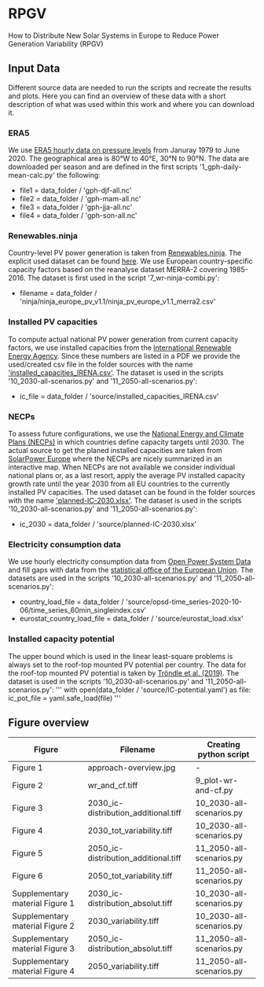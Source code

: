 # RPGV
How to Distribute New Solar Systems in Europe to Reduce Power Generation Variability (RPGV)

## Input Data

Different source data are needed to run the scripts and recreate the results and plots. Here you can find an overview of these data with a short description of what was used within this work and where you can download it.

### ERA5
We use [ERA5 hourly data on pressure levels](https://cds.climate.copernicus.eu/cdsapp#!/dataset/reanalysis-era5-pressure-levels?tab=form) from Januray 1979 to June 2020. The geographical area is 80°W to 40°E, 30°N to 90°N. The data are downloaded per season and are defined in the first scripts '1_gph-daily-mean-calc.py' the following:
- file1 = data_folder / 'gph-djf-all.nc'
- file2 = data_folder / 'gph-mam-all.nc'
- file3 = data_folder / 'gph-jja-all.nc'
- file4 = data_folder / 'gph-son-all.nc'


### Renewables.ninja
Country-level PV power generation is taken from [Renewables.ninja](https://www.renewables.ninja/downloads). The explicit used dataset can be found [here](https://www.renewables.ninja/static/downloads/ninja_europe_pv_v1.1.zip). We use European country-specific capacity factors based on the reanalyse dataset MERRA-2 covering 1985-2016.
The dataset is first used in the script '7_wr-ninja-combi.py':
- filename = data_folder / 'ninja/ninja_europe_pv_v1.1/ninja_pv_europe_v1.1_merra2.csv'

### Installed PV capacities
To compute actual national PV power generation from current capacity factors, we use installed capacities from the [International Renewable Energy Agency](https://irena.org/publications/2020/Mar/Renewable-Capacity-Statistics-2020). Since these numbers are listed in a PDF we provide the used/created csv file in the folder sources with the name ['installed_capacities_IRENA.csv'](https://github.com/dmuehlemann/RPGV/blob/master/sources/installed_capacities_IRENA.csv).
The dataset is used in the scripts '10_2030-all-scenarios.py' and '11_2050-all-scenarios.py':
- ic_file = data_folder / 'source/installed_capacities_IRENA.csv'


### NECPs
To assess future configurations, we use the [National Energy and Climate Plans (NECPs)](https://ec.europa.eu/energy/topics/energy-strategy/national-energy-climate-plans_en) in which countries define capacity targets until 2030. The actual source to get the planed installed capacities are taken from [SolarPower Europe](https://www.solarpowereurope.org/solar-map-of-eu-countries/) where the NECPs are nicely summarized in an interactive map. When NECPs are not available we consider individual national plans or, as a last resort, apply the average PV installed capacity growth rate until the year 2030 from all EU countries to the currently installed PV capacities. The used dataset can be found in the folder sources with the name ['planned-IC-2030.xlsx'](https://github.com/dmuehlemann/RPGV/blob/master/sources/planned-IC-2030.xlsx).
The dataset is used in the scripts '10_2030-all-scenarios.py' and '11_2050-all-scenarios.py':
- ic_2030 = data_folder / 'source/planned-IC-2030.xlsx'


### Electricity consumption data
We use hourly electricity consumption data from  [Open Power System Data](https://doi.org/10.25832/time_series/2020-10-06) and fill gaps with data from the [statistical office of the European Union](https://ec.europa.eu/eurostat/databrowser/view/nrg_cb_e/default/table?lang=en). 
The datasets are used in the scripts '10_2030-all-scenarios.py' and '11_2050-all-scenarios.py':
- country_load_file = data_folder / 'source/opsd-time_series-2020-10-06/time_series_60min_singleindex.csv'
- eurostat_country_load_file = data_folder / 'source/eurostat_load.xlsx'

### Installed capacity potential
The upper bound which is used in the linear least-square problems is always set to the roof-top mounted PV potential per country. The data for the roof-top mounted PV potential is taken by [Tröndle et al. (2019)](https://doi.org/10.1016/j.esr.2019.100388).
The dataset is used in the scripts '10_2030-all-scenarios.py' and '11_2050-all-scenarios.py':
'''
with open(data_folder / 'source/IC-potential.yaml') as file:
    ic_pot_file = yaml.safe_load(file)
'''

## Figure overview

| Figure | Filename | Creating python script |
|---|---|---|
Figure 1 | approach-overview.jpg | -
Figure 2 | wr_and_cf.tiff | 9_plot-wr-and-cf.py
Figure 3 | 2030_ic-distribution_additional.tiff | 10_2030-all-scenarios.py
Figure 4 | 2030_tot_variability.tiff | 10_2030-all-scenarios.py
Figure 5 | 2050_ic-distribution_additional.tiff | 11_2050-all-scenarios.py
Figure 6 | 2050_tot_variability.tiff | 11_2050-all-scenarios.py
Supplementary material Figure 1 | 2030_ic-distribution_absolut.tiff | 10_2030-all-scenarios.py
Supplementary material Figure 2 | 2030_variability.tiff | 10_2030-all-scenarios.py
Supplementary material Figure 3 | 2050_ic-distribution_absolut.tiff | 11_2050-all-scenarios.py
Supplementary material Figure 4 | 2050_variability.tiff | 11_2050-all-scenarios.py


